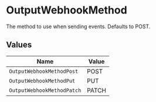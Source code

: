 # OutputWebhookMethod

The method to use when sending events. Defaults to POST.


## Values

| Name                       | Value                      |
| -------------------------- | -------------------------- |
| `OutputWebhookMethodPost`  | POST                       |
| `OutputWebhookMethodPut`   | PUT                        |
| `OutputWebhookMethodPatch` | PATCH                      |